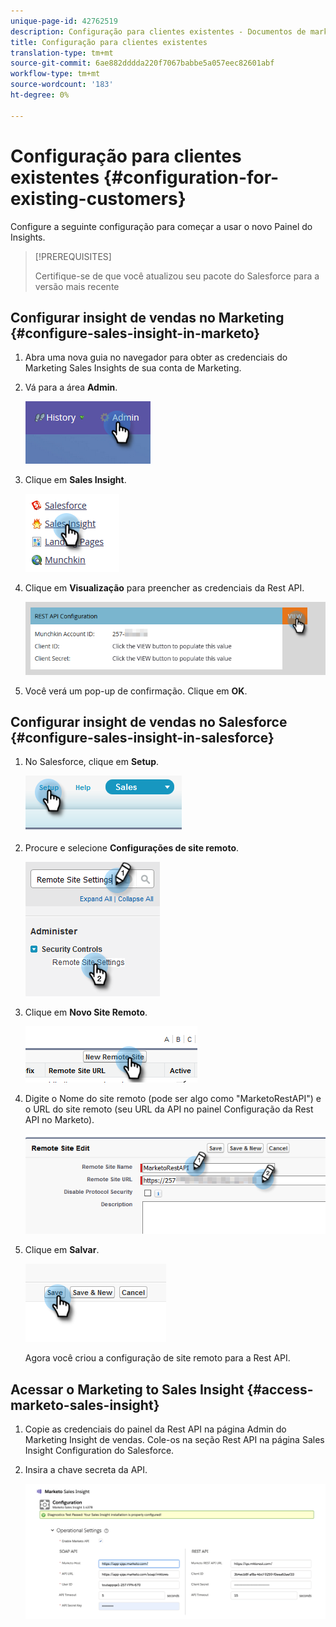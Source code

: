 ```yaml
---
unique-page-id: 42762519
description: Configuração para clientes existentes - Documentos de marketing - Documentação do produto
title: Configuração para clientes existentes
translation-type: tm+mt
source-git-commit: 6ae882dddda220f7067babbe5a057eec82601abf
workflow-type: tm+mt
source-wordcount: '183'
ht-degree: 0%

---
```



# Configuração para clientes existentes {#configuration-for-existing-customers}

Configure a seguinte configuração para começar a usar o novo Painel do Insights.

>[!PREREQUISITES]
>
>Certifique-se de que você atualizou seu pacote do Salesforce para a versão mais recente

## Configurar insight de vendas no Marketing {#configure-sales-insight-in-marketo}

1. Abra uma nova guia no navegador para obter as credenciais do Marketing Sales Insights de sua conta de Marketing.

1. Vá para a área **Admin**.

   ![](assets/configure-1.png)

1. Clique em **Sales Insight**.

   ![](assets/configure-2.png)

1. Clique em **Visualização** para preencher as credenciais da Rest API.

   ![](assets/configure-3.png)

1. Você verá um pop-up de confirmação. Clique em **OK**.

## Configurar insight de vendas no Salesforce {#configure-sales-insight-in-salesforce}

1. No Salesforce, clique em **Setup**.

   ![](assets/sfdc-1.png)

1. Procure e selecione **Configurações de site remoto**.

   ![](assets/sfdc-2.png)

1. Clique em **Novo Site Remoto**.

   ![](assets/sfdc-3.png)

1. Digite o Nome do site remoto (pode ser algo como &quot;MarketoRestAPI&quot;) e o URL do site remoto (seu URL da API no painel Configuração da Rest API no Marketo).

   ![](assets/sfdc-4.png)

1. Clique em **Salvar**.

   ![](assets/sfdc-5.png)

   Agora você criou a configuração de site remoto para a Rest API.

## Acessar o Marketing to Sales Insight {#access-marketo-sales-insight}

1. Copie as credenciais do painel da Rest API na página Admin do Marketing Insight de vendas. Cole-os na seção Rest API na página Sales Insight Configuration do Salesforce.

1. Insira a chave secreta da API.

   ![](assets/config.png)
